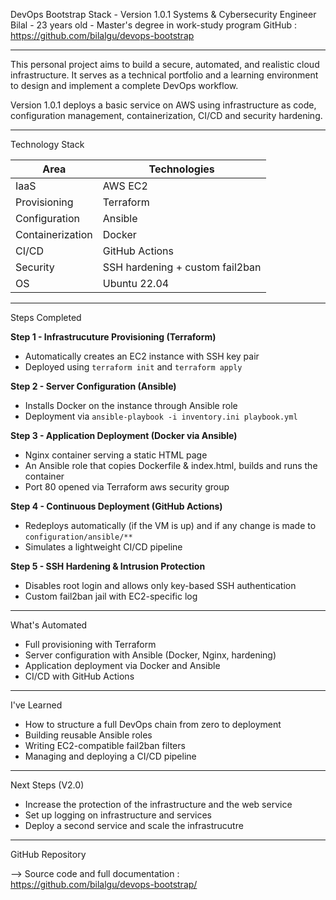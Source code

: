 DevOps Bootstrap Stack - Version 1.0.1
Systems & Cybersecurity Engineer
Bilal - 23 years old - Master's degree in work-study program
GitHub : https://github.com/bilalgu/devops-bootstrap

***

This personal project aims to build a secure, automated, and realistic cloud infrastructure.
It serves as a technical portfolio and a learning environment to design and implement a complete DevOps workflow.

Version 1.0.1 deploys a basic service on AWS using infrastructure as code, configuration management, containerization, CI/CD and security hardening.

***

Technology Stack

| Area             | Technologies                    |
| ---------------- | ------------------------------- |
| IaaS             | AWS EC2                         |
| Provisioning     | Terraform                       |
| Configuration    | Ansible                         |
| Containerization | Docker                          |
| CI/CD            | GitHub Actions                  |
| Security         | SSH hardening + custom fail2ban |
| OS               | Ubuntu 22.04                    |

***

Steps Completed

**Step 1 - Infrastrucuture Provisioning (Terraform)**

- Automatically creates an EC2 instance with SSH key pair
- Deployed using `terraform init` and `terraform apply`

**Step 2 - Server Configuration (Ansible)**

- Installs Docker on the instance through Ansible role
- Deployment via `ansible-playbook -i inventory.ini playbook.yml`

**Step 3 - Application Deployment (Docker via Ansible)**

- Nginx container serving a static HTML page
- An Ansible role that copies Dockerfile & index.html, builds and runs the container
- Port 80 opened via Terraform aws security group

**Step 4 - Continuous Deployment (GitHub Actions)**

- Redeploys automatically (if the VM is up) and if any change is made to `configuration/ansible/**`
- Simulates a lightweight CI/CD pipeline

**Step 5 - SSH Hardening & Intrusion Protection**

- Disables root login and allows only key-based SSH authentication
- Custom fail2ban jail with EC2-specific log

***

What's Automated 

- Full provisioning with Terraform
- Server configuration with Ansible (Docker, Nginx, hardening)
- Application deployment via Docker and Ansible
- CI/CD with GitHub Actions

***

I've Learned 

- How to structure a full DevOps chain from zero to deployment
- Building reusable Ansible roles
- Writing EC2-compatible fail2ban filters
- Managing and deploying a CI/CD pipeline

***

Next Steps (V2.0)

- Increase the protection of the infrastructure and the web service
- Set up logging on infrastructure and services
- Deploy a second service and scale the infrastrucutre

***

GitHub Repository

--> Source code and full documentation :
https://github.com/bilalgu/devops-bootstrap/
